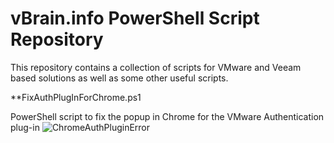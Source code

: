 vBrain.info PowerShell Script Repository
===================
This repository contains a collection of scripts for VMware and Veeam based solutions as well as some other useful scripts.

**FixAuthPlugInForChrome.ps1

PowerShell script to fix the popup in Chrome for the VMware Authentication plug-in
![ChromeAuthPluginError](http://www.vbrain.info/wp-content/uploads/2020/03/AuthPluginForChrome_01.jpg)
